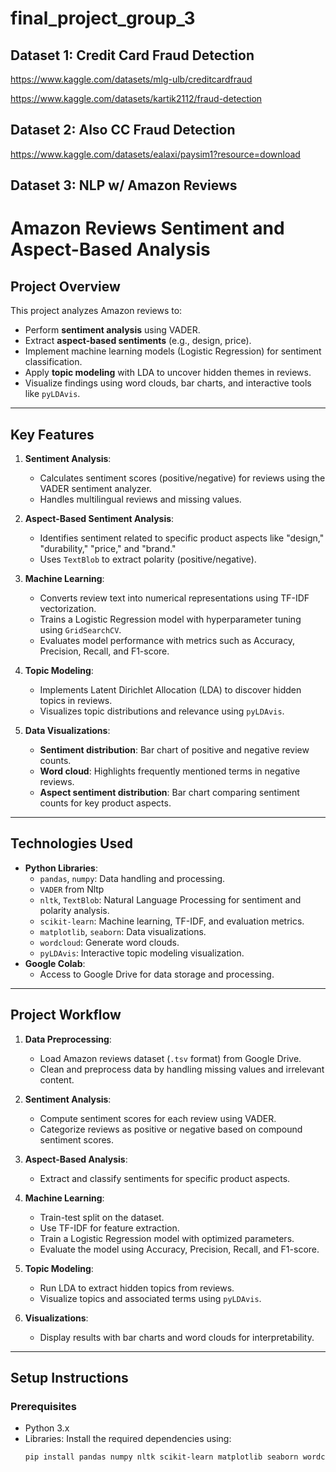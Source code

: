 # final_project_group_3

## Dataset 1: Credit Card Fraud Detection
https://www.kaggle.com/datasets/mlg-ulb/creditcardfraud


https://www.kaggle.com/datasets/kartik2112/fraud-detection

## Dataset 2: Also CC Fraud Detection
https://www.kaggle.com/datasets/ealaxi/paysim1?resource=download

## Dataset 3: NLP w/ Amazon Reviews
# Amazon Reviews Sentiment and Aspect-Based Analysis

## Project Overview
This project analyzes Amazon reviews to:
- Perform **sentiment analysis** using VADER.
- Extract **aspect-based sentiments** (e.g., design, price).
- Implement machine learning models (Logistic Regression) for sentiment classification.
- Apply **topic modeling** with LDA to uncover hidden themes in reviews.
- Visualize findings using word clouds, bar charts, and interactive tools like `pyLDAvis`.

---

## Key Features
1. **Sentiment Analysis**:
   - Calculates sentiment scores (positive/negative) for reviews using the VADER sentiment analyzer.
   - Handles multilingual reviews and missing values.

2. **Aspect-Based Sentiment Analysis**:
   - Identifies sentiment related to specific product aspects like "design," "durability," "price," and "brand."
   - Uses `TextBlob` to extract polarity (positive/negative).

3. **Machine Learning**:
   - Converts review text into numerical representations using TF-IDF vectorization.
   - Trains a Logistic Regression model with hyperparameter tuning using `GridSearchCV`.
   - Evaluates model performance with metrics such as Accuracy, Precision, Recall, and F1-score.

4. **Topic Modeling**:
   - Implements Latent Dirichlet Allocation (LDA) to discover hidden topics in reviews.
   - Visualizes topic distributions and relevance using `pyLDAvis`.

5. **Data Visualizations**:
   - **Sentiment distribution**: Bar chart of positive and negative review counts.
   - **Word cloud**: Highlights frequently mentioned terms in negative reviews.
   - **Aspect sentiment distribution**: Bar chart comparing sentiment counts for key product aspects.

---

## Technologies Used
- **Python Libraries**:
  - `pandas`, `numpy`: Data handling and processing.
  - `VADER` from Nltp
  - `nltk`, `TextBlob`: Natural Language Processing for sentiment and polarity analysis.
  - `scikit-learn`: Machine learning, TF-IDF, and evaluation metrics.
  - `matplotlib`, `seaborn`: Data visualizations.
  - `wordcloud`: Generate word clouds.
  - `pyLDAvis`: Interactive topic modeling visualization.
- **Google Colab**:
  - Access to Google Drive for data storage and processing.

---

## Project Workflow
1. **Data Preprocessing**:
   - Load Amazon reviews dataset (`.tsv` format) from Google Drive.
   - Clean and preprocess data by handling missing values and irrelevant content.

2. **Sentiment Analysis**:
   - Compute sentiment scores for each review using VADER.
   - Categorize reviews as positive or negative based on compound sentiment scores.

3. **Aspect-Based Analysis**:
   - Extract and classify sentiments for specific product aspects.

4. **Machine Learning**:
   - Train-test split on the dataset.
   - Use TF-IDF for feature extraction.
   - Train a Logistic Regression model with optimized parameters.
   - Evaluate the model using Accuracy, Precision, Recall, and F1-score.

5. **Topic Modeling**:
   - Run LDA to extract hidden topics from reviews.
   - Visualize topics and associated terms using `pyLDAvis`.

6. **Visualizations**:
   - Display results with bar charts and word clouds for interpretability.

---

## Setup Instructions

### Prerequisites
- Python 3.x
- Libraries: Install the required dependencies using:
  ```bash
  pip install pandas numpy nltk scikit-learn matplotlib seaborn wordcloud pyLDAvis tqdm

